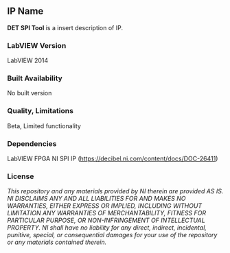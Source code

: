 ## IP Name ##

**DET SPI Tool** is a insert description of IP.

### LabVIEW Version ###

LabVIEW 2014

### Built Availability ###

No built version

### Quality, Limitations ###

Beta, Limited functionality

### Dependencies ###

LabVIEW FPGA
NI SPI IP (https://decibel.ni.com/content/docs/DOC-26411)

### License ###

*This repository and any materials provided by NI therein are provided AS IS. NI DISCLAIMS ANY AND ALL LIABILITIES FOR AND MAKES NO WARRANTIES, EITHER EXPRESS OR IMPLIED, INCLUDING WITHOUT LIMITATION ANY WARRANTIES OF MERCHANTABILITY, FITNESS FOR  PARTICULAR PURPOSE, OR NON-INFRINGEMENT OF INTELLECTUAL PROPERTY. NI shall have no liability for any direct, indirect, incidental, punitive, special, or consequential damages for your use of the repository or any materials contained therein.*
